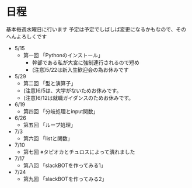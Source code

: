 # 日程
基本毎週水曜日に行います
予定は予定でしばしば変更になるかもなので、そのへんよろしくです
- 5/15
  - 第一回 「Pythonのインストール」
    - 幹部である私が大宮に強制連行されるので短め
    - (注意)5/22は新入生歓迎会の為お休みです
- 5/29
  - 第二回 「型と演算子」
  - (注意)6/5は、大学がないためお休みです。
  - (注意)6/12は就職ガイダンスのためお休みです。
- 6/19
  - 第四回 「分岐処理とinput関数」
- 6/26
  - 第五回 「ループ処理」
- 7/3
  - 第六回 「listと関数」
- 7/10
  - 第七回 ※タピオカとチュロスによって潰れました
- 7/17
  - 第八回 「slackBOTを作ってみる1」
- 7/24
  - 第九回 「slackBOTを作ってみる2」
